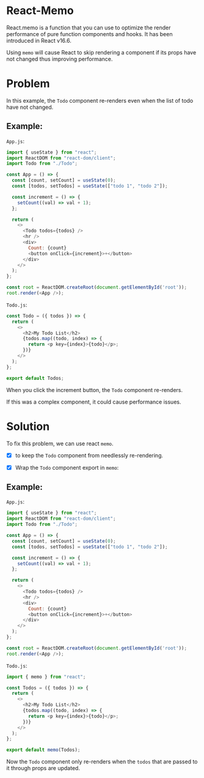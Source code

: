 # React-Memo
React.memo is a function that you can use to optimize the render performance of pure function components and hooks. It has been introduced in React v16.6.

Using `memo` will cause React to skip rendering a component if its props have not changed thus improving performance.

# Problem
In this example, the `Todo` component re-renders even when the list of todo have not changed.

## Example:

`App.js`:

```js
import { useState } from "react";
import ReactDOM from "react-dom/client";
import Todo from "./Todo";

const App = () => {
  const [count, setCount] = useState(0);
  const [todos, setTodos] = useState(["todo 1", "todo 2"]);

  const increment = () => {
    setCount((val) => val + 1);
  };

  return (
    <>
      <Todo todos={todos} />
      <hr />
      <div>
        Count: {count}
        <button onClick={increment}>+</button>
      </div>
    </>
  );
};

const root = ReactDOM.createRoot(document.getElementById('root'));
root.render(<App />);
```

`Todo.js`:

```js
const Todo = ({ todos }) => {
  return (
    <>
      <h2>My Todo List</h2>
      {todos.map((todo, index) => {
        return <p key={index}>{todo}</p>;
      })}
    </>
  );
};

export default Todos;
```

When you click the increment button, the `Todo` component re-renders.

If this was a complex component, it could cause performance issues.

# Solution

To fix this problem, we can use react `memo`.

- [x] to keep the `Todo` component from needlessly re-rendering.

- [x] Wrap the `Todo` component export in `memo`:


## Example:

`App.js`:

```js
import { useState } from "react";
import ReactDOM from "react-dom/client";
import Todo from "./Todo";

const App = () => {
  const [count, setCount] = useState(0);
  const [todos, setTodos] = useState(["todo 1", "todo 2"]);

  const increment = () => {
    setCount((val) => val + 1);
  };

  return (
    <>
      <Todo todos={todos} />
      <hr />
      <div>
        Count: {count}
        <button onClick={increment}>+</button>
      </div>
    </>
  );
};

const root = ReactDOM.createRoot(document.getElementById('root'));
root.render(<App />);
```
`Todo.js`:

```js
import { memo } from "react";

const Todos = ({ todos }) => {
  return (
    <>
      <h2>My Todo List</h2>
      {todos.map((todo, index) => {
        return <p key={index}>{todo}</p>;
      })}
    </>
  );
};

export default memo(Todos);
```

Now the `Todo` component only re-renders when the `todos` that are passed to it through props are updated.


